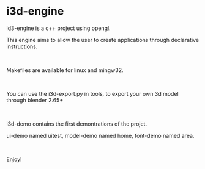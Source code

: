 i3d-engine
==========

id3-engine is a c++ project using opengl.

This engine aims to allow the user to create applications through declarative instructions.

<br/>

Makefiles are available for linux and mingw32.

<br/>

You can use the i3d-export.py in tools, to export your own 3d model through blender 2.65+

<br/>

i3d-demo contains the first demontrations of the projet.

ui-demo named uitest, model-demo named home, font-demo named area.

<br />

Enjoy!
